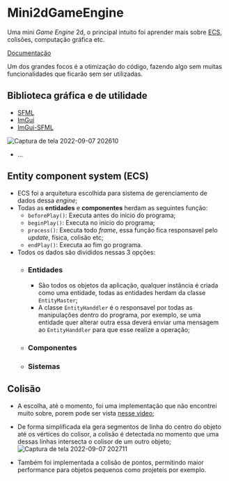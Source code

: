 # Mini2dGameEngine

Uma mini *Game Engine* 2d, o principal intuito foi aprender mais sobre [ECS](https://en.wikipedia.org/wiki/Entity_component_system), colisões, computação gráfica etc.

[Documentação](https://mini2dgameengine.readthedocs.io/en/latest/)

Um dos grandes focos é a otimização do código, fazendo algo sem muitas funcionalidades que ficarão sem ser utilizadas.

## Biblioteca gráfica e de utilidade
* [SFML](https://www.sfml-dev.org/)
* [ImGui](https://github.com/ocornut/imgui)
* [ImGui-SFML](https://github.com/eliasdaler/imgui-sfml)

 ![Captura de tela 2022-09-07 202610](https://user-images.githubusercontent.com/107453198/189002674-5b0bab33-e1f0-4c46-b558-5f4786907f7b.jpg)

* ...


## Entity component system (ECS)
* ECS foi a arquitetura escolhida para sistema de gerenciamento de dados dessa *engine*;
* Todas as **entidades** e **componentes** herdam as seguintes função:
  * ```beforePlay()```: Executa antes do inicio do programa;
  * ```beginPlay()```: Executa no inicio do programa;
  * ```process()```: Executa todo *frame*, essa função fica responsavel pelo *update*, física, colisão etc;
  * ```endPlay()```: Executa ao fim go programa.
* Todos os dados são divididos nessas 3 opções:
  * ### **Entidades**
    * São todos os objetos da aplicação, qualquer instância é criada como uma entidade, todas as entidades herdam da classe ```EntityMaster```;
    * A classe ```EntityHanddler``` é o responsavel por todas as manipulações dentro do programa, por exemplo, se uma entidade quer alterar outra essa deverá enviar uma mensagem ao ```EntityHanddler``` para que esse realize a operação;
    
  * ### **Componentes**

  * ### **Sistemas**


## Colisão
* A escolha, até o momento, foi uma implementação que não encontrei muito sobre, porem pode ser vista [nesse video](https://www.youtube.com/watch?v=7Ik2vowGcU0&t=1282s&ab_channel=javidx9);
* De forma simplificada ela gera segmentos de linha do centro do objeto até os vértices do colisor, a colisão é detectada no momento que uma dessas linhas intersecta o colisor de um outro objeto;
  ![Captura de tela 2022-09-07 202711](https://user-images.githubusercontent.com/107453198/189002399-0a78e72a-e488-4d3a-ac5f-e72611f6c815.jpg)

* Também foi implementada a colisão de pontos, permitindo maior performance para objetos pequenos como projeteis por exemplo.

